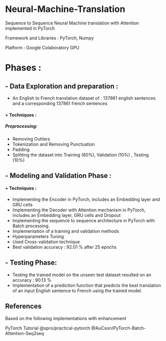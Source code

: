 # Neural-Machine-Translation
Sequence to Sequence Neural Machine translation with Attention implemented in PyTorch 

Framework and Libraries : PyTorch, Numpy

Platform : Google Colaboratory GPU

# Phases : 

## - Data Exploration and preparation :

- An English to French translation dataset of : 137861 english sentences and a corresponding 137861 french sentences 

#### + Techniques : 

##### Preprocessing:
- Removing Outliers
- Tokenization and Removing Punctuation
- Padding
- Splitting the dataset into Training (80%), Validation (10%) , Testing (10%)

## - Modeling and Validation Phase : 

#### + Techniques : 
- Implementing the Encoder in PyTorch, includes an Embedding layer and GRU cells
- Implementing the Decoder with Attention mechanism in PyTorch, includes an Embedding layer, GRU cells and Dropout 
- Implementing the sequence to sequence architecture in PyTorch with Batch processing.
- Implementation of a training and validation methods
- Hyperparameters Tuning
- Used Cross-validation technique
- Best validation accuracy : 92.01 % after 25 epochs

## - Testing Phase:
- Testing the trained model on the unseen test dataset resulted on an accuracy : 90.13 % 
- Implementation of a prediction function that predicts the best translation of an input English sentence to French using the trained model.

## References
Based on the following implementations with enhancement

PyTorch Tutorial
@spro/practical-pytorch
@AuCson/PyTorch-Batch-Attention-Seq2seq
